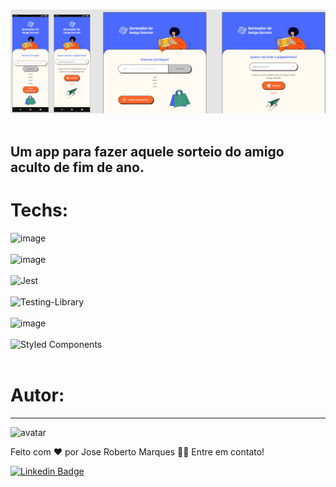 <br />
  <p align="center">
    <img src="github\Untitled.png">
       <br />
    <br />
  </p>
 
  ## Um app para fazer aquele sorteio do amigo aculto de fim de ano.

  # Techs:

   ![image](https://img.shields.io/badge/React-20232A?style=for-the-badge&logo=react&logoColor=61DAFB) <br /><br />
   ![image](https://img.shields.io/badge/TypeScript-007ACC?style=for-the-badge&logo=typescript&logoColor=white) <br /><br />
   ![Jest](https://img.shields.io/badge/-jest-%23C21325?style=for-the-badge&logo=jest&logoColor=white) <br /><br />
   ![Testing-Library](https://img.shields.io/badge/-TestingLibrary-%23E33332?style=for-the-badge&logo=testing-library&logoColor=white) <br /><br />
   ![image](https://img.shields.io/badge/React_Router-CA4245?style=for-the-badge&logo=react-router&logoColor=white) <br /><br />
   ![Styled Components](https://img.shields.io/badge/styled--components-DB7093?style=for-the-badge&logo=styled-components&logoColor=white) <br /><br />


# Autor:
---
![avatar](https://images.weserv.nl/?url=avatars.githubusercontent.com/u/103078485?v=4&h=100&w=100&fit=cover&mask=circle&maxage=7d
)
 <br />


Feito com ❤️ por Jose Roberto Marques 👋🏽 Entre em contato!

[![Linkedin Badge](https://img.shields.io/badge/-Jose%20Roberto-blue?style=flat-square&logo=Linkedin&logoColor=white&link=https://www.linkedin.com/in/tgmarinho/)](https://www.linkedin.com/in/jos%c3%a9-roberto-marques-de-s%c3%a1-62a57023b/)
